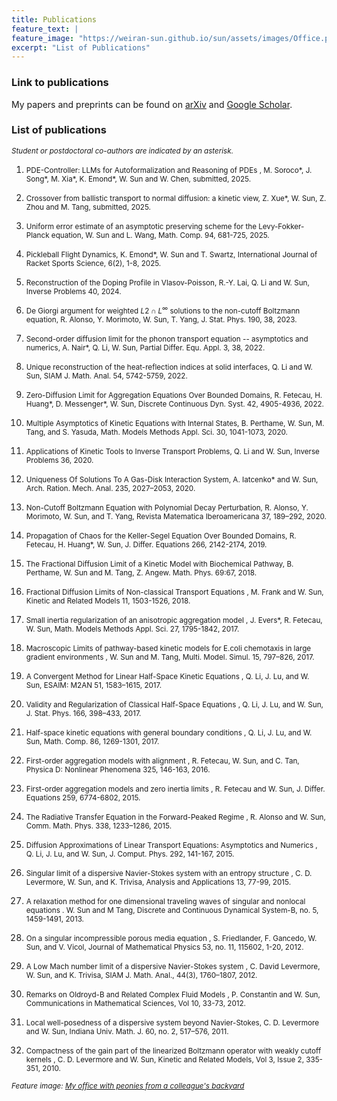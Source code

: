 ```yaml
---
title: Publications
feature_text: |
feature_image: "https://weiran-sun.github.io/sun/assets/images/Office.png"
excerpt: "List of Publications"
---
```


### Link to publications

My papers and preprints can be found on [arXiv](https://arxiv.org/search/?query=%22Weiran+Sun%22&searchtype=all&source=header) and [Google Scholar](https://scholar.google.com/citations?user=Kc3N_kQAAAAJ&hl=en).  

### List of publications

<small><em>Student or postdoctoral co-authors are indicated by an asterisk.</em></small>
1. <small>PDE-Controller: LLMs for Autoformalization and Reasoning of PDEs , M. Soroco\*, J. Song\*, M. Xia\*, K. Emond\*, W. Sun and W. Chen, submitted, 2025. </small>  

1. <small>Crossover from ballistic transport to normal diffusion: a kinetic view, Z. Xue\*, W. Sun, Z. Zhou and M. Tang, submitted, 2025.</small>  

1. <small>Uniform error estimate of an asymptotic preserving scheme for the Levy-Fokker-Planck equation, W. Sun and L. Wang, Math. Comp. 94, 681-725, 2025.</small>  

1. <small>Pickleball Flight Dynamics, K. Emond\*, W. Sun and T. Swartz, International Journal of Racket Sports Science, 6(2), 1-8, 2025.</small>  

1. <small>Reconstruction of the Doping Profile in Vlasov-Poisson, R.-Y. Lai, Q. Li and W. Sun, Inverse Problems 40, 2024.</small>  

1. <small>De Giorgi argument for weighted $L2 \cap L^\infty$ solutions to the non-cutoff Boltzmann equation, R. Alonso, Y. Morimoto, W. Sun, T. Yang, J. Stat. Phys. 190, 38, 2023.</small>  

1. <small>Second-order diffusion limit for the phonon transport equation -- asymptotics and numerics, A. Nair\*, Q. Li, W. Sun, Partial Differ. Equ. Appl. 3, 38, 2022.</small> 

1. <small>Unique reconstruction of the heat-reflection indices at solid interfaces, Q. Li and W. Sun, SIAM J. Math. Anal. 54, 5742-5759, 2022.</small> 

1. <small>Zero-Diffusion Limit for Aggregation Equations Over Bounded Domains, R. Fetecau, H. Huang\*, D. Messenger\*, W. Sun, Discrete Continuous Dyn. Syst. 42, 4905-4936, 2022.</small> 

1. <small>Multiple Asymptotics of Kinetic Equations with Internal States, B. Perthame, W. Sun, M. Tang, and S. Yasuda, Math. Models Methods Appl. Sci. 30, 1041-1073, 2020.</small> 

1. <small>Applications of Kinetic Tools to Inverse Transport Problems, Q. Li and W. Sun, Inverse Problems 36, 2020.</small> 

1. <small>Uniqueness Of Solutions To A Gas-Disk Interaction System, A. Iatcenko\* and W. Sun, Arch. Ration. Mech. Anal. 235, 2027–2053, 2020.</small> 

1. <small>Non-Cutoff Boltzmann Equation with Polynomial Decay Perturbation, R. Alonso, Y. Morimoto, W. Sun, and T. Yang, Revista Matematica Iberoamericana 37, 189–292, 2020.</small> 

1. <small>Propagation of Chaos for the Keller-Segel Equation Over Bounded Domains, R. Fetecau, H. Huang\*, W. Sun, J. Differ. Equations 266, 2142-2174, 2019.</small>  

1. <small>The Fractional Diffusion Limit of a Kinetic Model with Biochemical Pathway, B. Perthame, W. Sun and M. Tang, Z. Angew. Math. Phys. 69:67, 2018.</small> 

1. <small>Fractional Diffusion Limits of Non-classical Transport Equations , M. Frank and W. Sun, Kinetic and Related Models 11, 1503-1526, 2018.</small> 

1. <small>Small inertia regularization of an anisotropic aggregation model , J. Evers\*, R. Fetecau, W. Sun, Math. Models Methods Appl. Sci. 27, 1795-1842, 2017.</small> 

1. <small>Macroscopic Limits of pathway-based kinetic models for E.coli chemotaxis in large gradient environments , W. Sun and M. Tang, Multi. Model. Simul. 15, 797–826, 2017.</small> 

1. <small>A Convergent Method for Linear Half-Space Kinetic Equations , Q. Li, J. Lu, and W. Sun, ESAIM: M2AN 51, 1583–1615, 2017.</small>  

1. <small>Validity and Regularization of Classical Half-Space Equations , Q. Li, J. Lu, and W. Sun, J. Stat. Phys. 166, 398–433, 2017.</small> 

1. <small>Half-space kinetic equations with general boundary conditions , Q. Li, J. Lu, and W. Sun, Math. Comp. 86, 1269-1301, 2017.</small> 

1. <small>First-order aggregation models with alignment , R. Fetecau, W. Sun, and C. Tan, Physica D: Nonlinear Phenomena 325, 146-163, 2016.</small> 

1. <small>First-order aggregation models and zero inertia limits , R. Fetecau and W. Sun, J. Differ. Equations 259, 6774-6802, 2015.</small> 

1. <small>The Radiative Transfer Equation in the Forward-Peaked Regime , R. Alonso and W. Sun, Comm. Math. Phys. 338, 1233–1286, 2015.</small> 

1. <small>Diffusion Approximations of Linear Transport Equations: Asymptotics and Numerics , Q. Li, J. Lu, and W. Sun, J. Comput. Phys. 292, 141-167, 2015.</small> 

1. <small>Singular limit of a dispersive Navier-Stokes system with an entropy structure , C. D. Levermore, W. Sun, and K. Trivisa, Analysis and Applications 13, 77-99, 2015.</small>  

1. <small>A relaxation method for one dimensional traveling waves of singular and nonlocal equations . W. Sun and M Tang, Discrete and Continuous Dynamical System-B, no. 5, 1459-1491, 2013.</small> 

1. <small>On a singular incompressible porous media equation , S. Friedlander, F. Gancedo, W. Sun, and V. Vicol, Journal of Mathematical Physics 53, no. 11, 115602, 1-20, 2012.</small> 

1. <small>A Low Mach number limit of a dispersive Navier-Stokes system , C. David Levermore, W. Sun, and K. Trivisa, SIAM J. Math. Anal., 44(3), 1760–1807, 2012.</small> 

1. <small>Remarks on Oldroyd-B and Related Complex Fluid Models , P. Constantin and W. Sun, Communications in Mathematical Sciences, Vol 10, 33-73, 2012.</small> 

1. <small>Local well-posedness of a dispersive system beyond Navier-Stokes, C. D. Levermore and W. Sun, Indiana Univ. Math. J. 60, no. 2, 517–576, 2011.</small> 

1. <small>Compactness of the gain part of the linearized Boltzmann operator with weakly cutoff kernels , C. D. Levermore and W. Sun, Kinetic and Related Models, Vol 3, Issue 2, 335-351, 2010. </small>  



<small><em>Feature image: [My office with peonies from a colleague's backyard](https://weiran-sun.github.io/sun/assets/images/Office.png)</em></small> 
